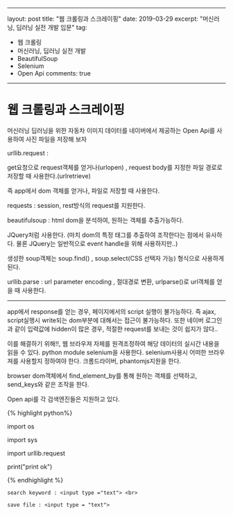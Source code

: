 

---
layout: post
title:  "웹 크롤링과 스크레이핑"
date:   2019-03-29
excerpt: "머신러닝, 딥러닝 실전 개발 입문"
tag:
- 웹 크롤링
- 머신러닝, 딥러닝 실전 개발
- BeautifulSoup
- Selenium
- Open Api
comments: true
---



<h1>웹 크롤링과 스크레이핑 </h1>

<p>머신러닝 딥러닝을 위한 자동차 이미지 데이터를 네이버에서 제공하는 Open Api를 사용하여 사진 파일을 저장해 보자</p>



<p> urllib.request :

 get요청으로 request객체를 얻거나(urlopen) , request body를 지정한 파일 경로로 저장할 때 사용한다.(urlretrieve)

 즉 app에서 dom 객체를 얻거나, 파일로 저장할 때 사용한다. </p>



 <p>requests : session, rest방식의 request를 지원한다. </p>



<p> beautifulsoup : html dom을 분석하여, 원하는 객체를 추출가능하다.

JQuery처럼 사용한다. (마치 dom의 특정 태그를 추출하여 조작한다는 점에서 유사하다. 물론 JQuery는 일반적으로 event handle을 위해 사용하지만..) 

생성한 soup객체는 soup.find() , soup.select(CSS 선택자 가능) 형식으로 사용하게 된다.</p>



<p> urllib.parse : url parameter encoding , 절대경로 변환, urlparse()로 url객체를 얻을 때 사용한다. </p>



<hr/>



<p>app에서 response를 얻는 경우, 페이지에서의 script 실행이 불가능하다. 즉 ajax, script실행시 write되는 dom부분에 대해서는 접근이 불가능하다. 또한 네이버 로그인과 같이 입력값에 hidden이 많은 경우, 적절한 request를 보내는 것이 쉽지가 않다..</p>



<p>이를 해결하기 위해!!, 웹 브라우져 자체를 원격조정하여 해당 데이터의 실시간 내용을 읽을 수 있다. python module selenium을 사용한다. selenium사용시 어떠한 브라우져를 사용할지 정하여야 한다. 크롬드라이버, phantomjs지원을 한다.</p>



<p>browser dom객체에서 find_element_by를 통해 원하는 객체를 선택하고, send_keys와 같은 조작을 한다. </p>



<p>Open api를 각 검색엔진들은 지원하고 있다. </p>



{% highlight python%}

import os

import sys

import urllib.request

print("print ok")

{% endhighlight %}



<form action="">

    search keyword : <input type ="text"> <br>

    save file : <input type = "text">

</form>